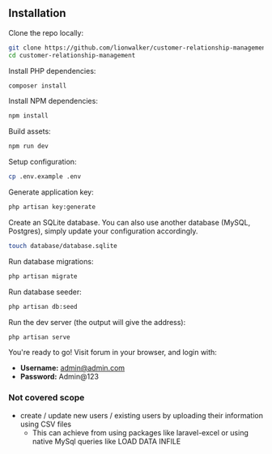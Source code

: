 ## Installation

Clone the repo locally:

```sh
git clone https://github.com/lionwalker/customer-relationship-management.git customer-relationship-management
cd customer-relationship-management
```

Install PHP dependencies:

```sh
composer install
```

Install NPM dependencies:

```sh
npm install
```

Build assets:

```sh
npm run dev
```

Setup configuration:

```sh
cp .env.example .env
```

Generate application key:

```sh
php artisan key:generate
```

Create an SQLite database. You can also use another database (MySQL, Postgres), simply update your configuration accordingly.

```sh
touch database/database.sqlite
```

Run database migrations:

```sh
php artisan migrate
```

Run database seeder:

```sh
php artisan db:seed
```

Run the dev server (the output will give the address):

```sh
php artisan serve
```

You're ready to go! Visit forum in your browser, and login with:

- **Username:** admin@admin.com
- **Password:** Admin@123

### Not covered scope

- create / update new users / existing users by uploading their information using CSV files
    - This can achieve from using packages like laravel-excel or using native MySql queries like LOAD DATA INFILE
